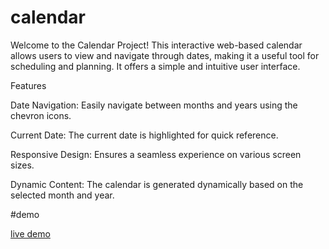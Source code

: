 # calendar

Welcome to the Calendar Project! This interactive web-based calendar allows users to view and navigate through dates, making it a useful tool for scheduling and planning. It offers a simple and intuitive user interface.

Features

Date Navigation: Easily navigate between months and years using the chevron icons.

Current Date: The current date is highlighted for quick reference.

Responsive Design: Ensures a seamless experience on various screen sizes.

Dynamic Content: The calendar is generated dynamically based on the selected month and year.

#demo

[live demo](https://uharika77.github.io/calendar/)
